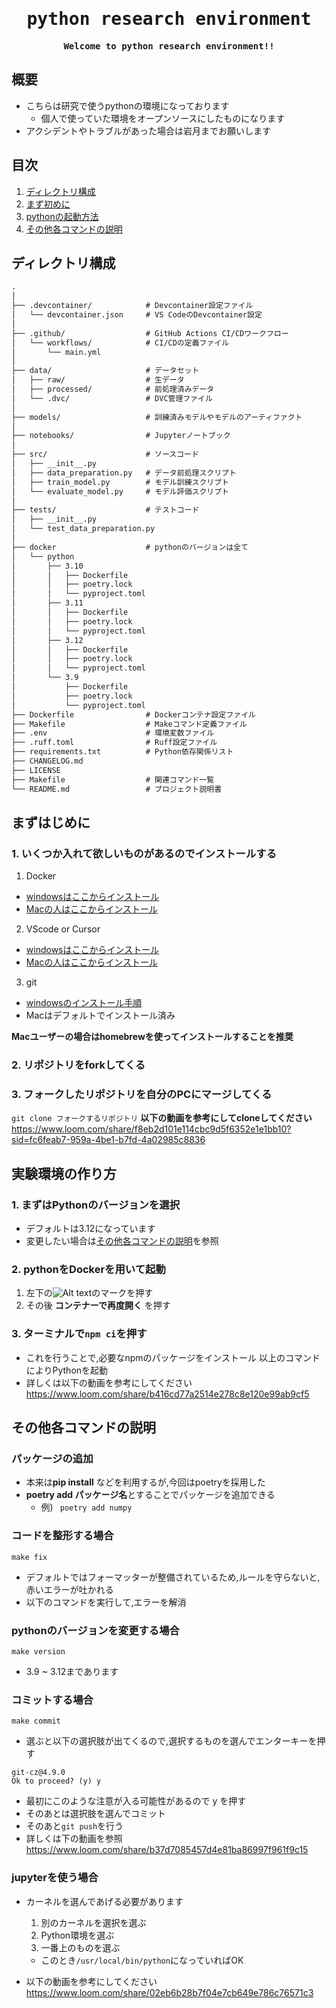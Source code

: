 <div align="center">

<samp>

# python research environment

**Welcome to python research environment!!**

</samp>

</div>

## 概要
- こちらは研究で使うpythonの環境になっております
  - 個人で使っていた環境をオープンソースにしたものになります
- アクシデントやトラブルがあった場合は岩月までお願いします

## 目次
1. [ディレクトリ構成](#anchor1)
2. [まず初めに](#anchor2)
3. [pythonの起動方法](#anchor3)
4. [その他各コマンドの説明](#anchor4)

## ディレクトリ構成<a id="anchor1"></a>
```md
.
│
├── .devcontainer/            # Devcontainer設定ファイル
│   └── devcontainer.json     # VS CodeのDevcontainer設定
│
├── .github/                  # GitHub Actions CI/CDワークフロー
│   └── workflows/            # CI/CDの定義ファイル
│       └── main.yml
│
├── data/                     # データセット
│   ├── raw/                  # 生データ
│   ├── processed/            # 前処理済みデータ
│   └── .dvc/                 # DVC管理ファイル
│
├── models/                   # 訓練済みモデルやモデルのアーティファクト
│
├── notebooks/                # Jupyterノートブック
│
├── src/                      # ソースコード
│   ├── __init__.py
│   ├── data_preparation.py   # データ前処理スクリプト
│   ├── train_model.py        # モデル訓練スクリプト
│   └── evaluate_model.py     # モデル評価スクリプト
│
├── tests/                    # テストコード
│   ├── __init__.py
│   └── test_data_preparation.py
│
├── docker                    # pythonのバージョンは全て
│   └── python
│       ├── 3.10
│       │   ├── Dockerfile
│       │   ├── poetry.lock
│       │   └── pyproject.toml
│       ├── 3.11
│       │   ├── Dockerfile
│       │   ├── poetry.lock
│       │   └── pyproject.toml
│       ├── 3.12
│       │   ├── Dockerfile
│       │   ├── poetry.lock
│       │   └── pyproject.toml
│       └── 3.9
│           ├── Dockerfile
│           ├── poetry.lock
│           └── pyproject.toml
├── Dockerfile                # Dockerコンテナ設定ファイル
├── Makefile                  # Makeコマンド定義ファイル
├── .env                      # 環境変数ファイル
├── .ruff.toml                # Ruff設定ファイル
├── requirements.txt          # Python依存関係リスト
├── CHANGELOG.md
├── LICENSE
├── Makefile                  # 関連コマンド一覧
└── README.md                 # プロジェクト説明書

```
## まずはじめに<a id="anchor2"></a>
### 1. いくつか入れて欲しいものがあるのでインストールする
1. Docker
- [windowsはここからインストール](https://docs.docker.jp/desktop/install/windows-install.html#id4)
- [Macの人はここからインストール](https://docs.docker.jp/desktop/install/mac-install.html)
2. VScode or Cursor
- [windowsはここからインストール](https://code.visualstudio.com/docs/?dv=win32arm64user)
- [Macの人はここからインストール](https://code.visualstudio.com/docs/?dv=osx)
3. git
- [windowsのインストール手順](https://qiita.com/T-H9703EnAc/items/4fbe6593d42f9a844b1c)
- Macはデフォルトでインストール済み

**Macユーザーの場合はhomebrewを使ってインストールすることを推奨**
### 2. リポジトリをforkしてくる
### 3. フォークしたリポジトリを自分のPCにマージしてくる
```git clone フォークするリポジトリ```
**以下の動画を参考にしてcloneしてください**
https://www.loom.com/share/f8eb2d101e114cbc9d5f6352e1e1bb10?sid=fc6feab7-959a-4be1-b7fd-4a02985c8836
## 実験環境の作り方<a id="anchor3"></a>
### 1. まずはPythonのバージョンを選択
- デフォルトは3.12になっています
- 変更したい場合は[その他各コマンドの説明](#anchor4)を参照
### 2. pythonをDockerを用いて起動
1. 左下の![Alt text](image.png)のマークを押す
2. その後 **コンテナーで再度開く** を押す
### 3. ターミナルで```npm ci```を押す
- これを行うことで,必要なnpmのパッケージをインストール
以上のコマンドによりPythonを起動
- 詳しくは以下の動画を参考にしてください
https://www.loom.com/share/b416cd77a2514e278c8e120e99ab9cf5
## その他各コマンドの説明<a id="anchor4"></a>
### パッケージの追加
- 本来は**pip install** などを利用するが,今回はpoetryを採用した
- **poetry add パッケージ名**とすることでパッケージを追加できる
  - 例) ``` poetry add numpy```
### コードを整形する場合
```make fix```
  - デフォルトではフォーマッターが整備されているため,ルールを守らないと,赤いエラーが吐かれる
  - 以下のコマンドを実行して,エラーを解消
### pythonのバージョンを変更する場合
```make version```
- 3.9 ~ 3.12まであります
### コミットする場合
```make commit```
- 選ぶと以下の選択肢が出てくるので,選択するものを選んでエンターキーを押す
```Need to install the following packages:
git-cz@4.9.0
Ok to proceed? (y) y
```
- 最初にこのような注意が入る可能性があるので y を押す
- そのあとは選択肢を選んでコミット
- そのあと```git push```を行う
- 詳しくは下の動画を参照
https://www.loom.com/share/b37d7085457d4e81ba86997f961f9c15
### jupyterを使う場合
- カーネルを選んであげる必要があります
  1. 別のカーネルを選択を選ぶ
  2. Python環境を選ぶ
  3. 一番上のものを選ぶ
    - このとき```/usr/local/bin/python```になっていればOK

- 以下の動画を参考にしてください
https://www.loom.com/share/02eb6b28b7f04e7cb649e786c76571c3
